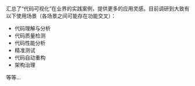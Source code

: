 汇总了“代码可视化”在业界的实践案例，提供更多的应用灵感。目前调研到大致有以下使用场景（各场景之间可能存在功能交叉）：
- 代码理解与分析
- 代码质量检测
- 代码性能分析
- 精准测试
- 代码自动重构
- 架构治理   

等等...